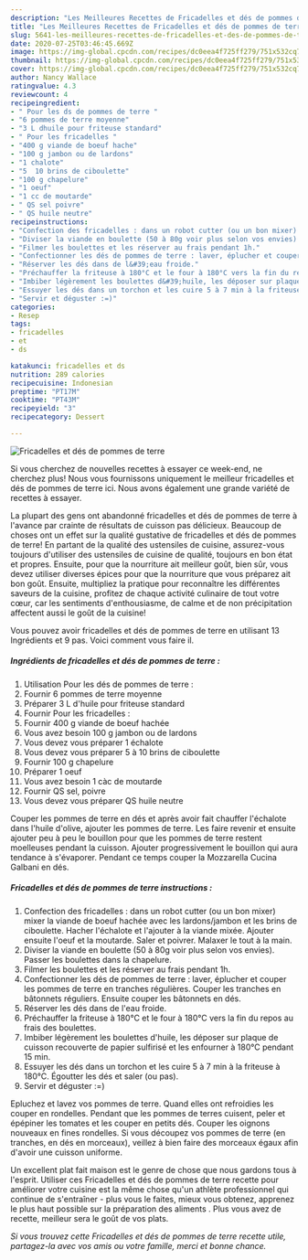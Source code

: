 ```yaml
---
description: "Les Meilleures Recettes de Fricadelles et dés de pommes de terre"
title: "Les Meilleures Recettes de Fricadelles et dés de pommes de terre"
slug: 5641-les-meilleures-recettes-de-fricadelles-et-des-de-pommes-de-terre
date: 2020-07-25T03:46:45.669Z
image: https://img-global.cpcdn.com/recipes/dc0eea4f725ff279/751x532cq70/fricadelles-et-des-de-pommes-de-terre-photo-principale-de-la-recette.jpg
thumbnail: https://img-global.cpcdn.com/recipes/dc0eea4f725ff279/751x532cq70/fricadelles-et-des-de-pommes-de-terre-photo-principale-de-la-recette.jpg
cover: https://img-global.cpcdn.com/recipes/dc0eea4f725ff279/751x532cq70/fricadelles-et-des-de-pommes-de-terre-photo-principale-de-la-recette.jpg
author: Nancy Wallace
ratingvalue: 4.3
reviewcount: 4
recipeingredient:
- " Pour les ds de pommes de terre "
- "6 pommes de terre moyenne"
- "3 L dhuile pour friteuse standard"
- " Pour les fricadelles "
- "400 g viande de boeuf hache"
- "100 g jambon ou de lardons"
- "1 chalote"
- "5  10 brins de ciboulette"
- "100 g chapelure"
- "1 oeuf"
- "1 cc de moutarde"
- " QS sel poivre"
- " QS huile neutre"
recipeinstructions:
- "Confection des fricadelles : dans un robot cutter (ou un bon mixer) mixer la viande de boeuf hachée avec les lardons/jambon et les brins de ciboulette. Hacher l&#39;échalote et l&#39;ajouter à la viande mixée. Ajouter ensuite l&#39;oeuf et la moutarde. Saler et poivrer. Malaxer le tout à la main."
- "Diviser la viande en boulette (50 à 80g voir plus selon vos envies). Passer les boulettes dans la chapelure."
- "Filmer les boulettes et les réserver au frais pendant 1h."
- "Confectionner les dés de pommes de terre : laver, éplucher et couper les pommes de terre en tranches régulières. Couper les tranches en bâtonnets réguliers. Ensuite couper les bâtonnets en dés."
- "Réserver les dés dans de l&#39;eau froide."
- "Préchauffer la friteuse à 180°C et le four à 180°C vers la fin du repos au frais des boulettes."
- "Imbiber légèrement les boulettes d&#39;huile, les déposer sur plaque de cuisson recouverte de papier sulfirisé et les enfourner à 180°C pendant 15 min."
- "Essuyer les dés dans un torchon et les cuire 5 à 7 min à la friteuse à 180°C. Égoutter les dés et saler (ou pas)."
- "Servir et déguster :=)"
categories:
- Resep
tags:
- fricadelles
- et
- ds

katakunci: fricadelles et ds 
nutrition: 289 calories
recipecuisine: Indonesian
preptime: "PT17M"
cooktime: "PT43M"
recipeyield: "3"
recipecategory: Dessert

---
```



![Fricadelles et dés de pommes de terre](https://img-global.cpcdn.com/recipes/dc0eea4f725ff279/751x532cq70/fricadelles-et-des-de-pommes-de-terre-photo-principale-de-la-recette.jpg)

Si vous cherchez de nouvelles recettes à essayer ce week-end, ne cherchez plus! Nous vous fournissons uniquement le meilleur fricadelles et dés de pommes de terre ici. Nous avons également une grande variété de recettes à essayer.

La plupart des gens ont abandonné fricadelles et dés de pommes de terre à l'avance par crainte de résultats de cuisson pas délicieux. Beaucoup de choses ont un effet sur la qualité gustative de fricadelles et dés de pommes de terre! En partant de la qualité des ustensiles de cuisine, assurez-vous toujours d'utiliser des ustensiles de cuisine de qualité, toujours en bon état et propres. Ensuite, pour que la nourriture ait meilleur goût, bien sûr, vous devez utiliser diverses épices pour que la nourriture que vous préparez ait bon goût. Ensuite, multipliez la pratique pour reconnaître les différentes saveurs de la cuisine, profitez de chaque activité culinaire de tout votre cœur, car les sentiments d'enthousiasme, de calme et de non précipitation affectent aussi le goût de la cuisine!

<!--inarticleads1-->

Vous pouvez avoir fricadelles et dés de pommes de terre en utilisant 13 Ingrédients et 9 pas. Voici comment vous faire il.

##### Ingrédients de fricadelles et dés de pommes de terre :

1. Utilisation  Pour les dés de pommes de terre :
1. Fournir 6 pommes de terre moyenne
1. Préparer 3 L d&#39;huile pour friteuse standard
1. Fournir  Pour les fricadelles :
1. Fournir 400 g viande de boeuf hachée
1. Vous avez besoin 100 g jambon ou de lardons
1. Vous devez vous préparer 1 échalote
1. Vous devez vous préparer 5 à 10 brins de ciboulette
1. Fournir 100 g chapelure
1. Préparer 1 oeuf
1. Vous avez besoin 1 càc de moutarde
1. Fournir  QS sel, poivre
1. Vous devez vous préparer  QS huile neutre


Couper les pommes de terre en dés et après avoir fait chauffer l&#39;échalote dans l&#39;huile d&#39;olive, ajouter les pommes de terre. Les faire revenir et ensuite ajouter peu à peu le bouillon pour que les pommes de terre restent moelleuses pendant la cuisson. Ajouter progressivement le bouillon qui aura tendance à s&#39;évaporer. Pendant ce temps couper la Mozzarella Cucina Galbani en dés. 

<!--inarticleads2-->

##### Fricadelles et dés de pommes de terre instructions :

1. Confection des fricadelles : dans un robot cutter (ou un bon mixer) mixer la viande de boeuf hachée avec les lardons/jambon et les brins de ciboulette. Hacher l&#39;échalote et l&#39;ajouter à la viande mixée. Ajouter ensuite l&#39;oeuf et la moutarde. Saler et poivrer. Malaxer le tout à la main.
1. Diviser la viande en boulette (50 à 80g voir plus selon vos envies). Passer les boulettes dans la chapelure.
1. Filmer les boulettes et les réserver au frais pendant 1h.
1. Confectionner les dés de pommes de terre : laver, éplucher et couper les pommes de terre en tranches régulières. Couper les tranches en bâtonnets réguliers. Ensuite couper les bâtonnets en dés.
1. Réserver les dés dans de l&#39;eau froide.
1. Préchauffer la friteuse à 180°C et le four à 180°C vers la fin du repos au frais des boulettes.
1. Imbiber légèrement les boulettes d&#39;huile, les déposer sur plaque de cuisson recouverte de papier sulfirisé et les enfourner à 180°C pendant 15 min.
1. Essuyer les dés dans un torchon et les cuire 5 à 7 min à la friteuse à 180°C. Égoutter les dés et saler (ou pas).
1. Servir et déguster :=)


Epluchez et lavez vos pommes de terre. Quand elles ont refroidies les couper en rondelles. Pendant que les pommes de terres cuisent, peler et épépiner les tomates et les couper en petits dés. Couper les oignons nouveaux en fines rondelles. Si vous découpez vos pommes de terre (en tranches, en dés en morceaux), veillez à bien faire des morceaux égaux afin d&#39;avoir une cuisson uniforme. 

<!--inarticleads1-->

<p>
Un excellent plat fait maison est le genre de chose que nous gardons tous à l'esprit. Utiliser ces Fricadelles et dés de pommes de terre recette pour améliorer votre cuisine est la même chose qu'un athlète professionnel qui continue de s'entraîner - plus vous le faites, mieux vous obtenez, apprenez le plus haut possible sur la préparation des aliments . Plus vous avez de recette, meilleur sera le goût de vos plats.
</p>

<p>
<i>Si vous trouvez cette Fricadelles et dés de pommes de terre recette utile, partagez-la avec vos amis ou votre famille, merci et bonne chance.</i>
</p>

